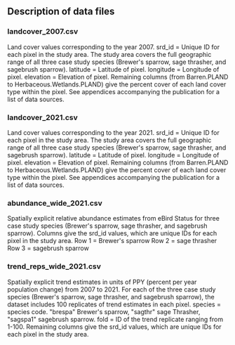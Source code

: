 ## Description of data files

### landcover_2007.csv
Land cover values corresponding to the year 2007. 
srd_id = Unique ID for each pixel in the study area. The study area covers the full geographic range of all three case study species (Brewer's sparrow, sage thrasher, and sagebrush sparrow). 
latitude = Latitude of pixel.
longitude = Longitude of pixel.
elevation = Elevation of pixel.
Remaining columns (from Barren.PLAND to Herbaceous.Wetlands.PLAND) give the percent cover of each land cover type within the pixel. See appendices accompanying the publication for a list of data sources. 

### landcover_2021.csv
Land cover values corresponding to the year 2021.
srd_id = Unique ID for each pixel in the study area. The study area covers the full geographic range of all three case study species (Brewer's sparrow, sage thrasher, and sagebrush sparrow). 
latitude = Latitude of pixel.
longitude = Longitude of pixel.
elevation = Elevation of pixel.
Remaining columns (from Barren.PLAND to Herbaceous.Wetlands.PLAND) give the percent cover of each land cover type within the pixel. See appendices accompanying the publication for a list of data sources. 

### abundance_wide_2021.csv
Spatially explicit relative abundance estimates from eBird Status for three case study species (Brewer's sparrow, sage thrasher, and sagebrush sparrow). 
Columns give the srd_id values, which are unique IDs for each pixel in the study area. 
Row 1 = Brewer's sparrow
Row 2 = sage thrasher
Row 3 = sagebrush sparrow

### trend_reps_wide_2021.csv
Spatially explicit trend estimates in units of PPY (percent per year population change) from 2007 to 2021. For each of the three case study species (Brewer's sparrow, sage thrasher, and sagebrush sparrow), the dataset includes 100 replicates of trend estimates in each pixel. 
species = species code. "brespa" Brewer's sparrow, "sagthr" sage Thrasher, "sagspa1" sagebrush sparrow. 
fold = ID of the trend replicate ranging from 1-100.
Remaining columns give the srd_id values, which are unique IDs for each pixel in the study area. 
